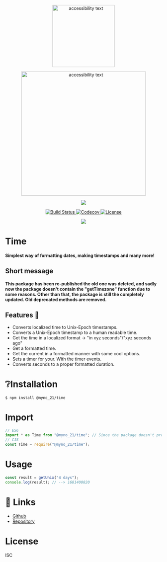 <p align="center">
  <img src="https://cdn.discordapp.com/attachments/1070412686791290910/1094605685335019693/Clock_PP-fix.gif" width="200" alt="accessibility text">
</p>
<p align="center">
  <img src="https://cdn.discordapp.com/attachments/1070412686791290910/1094642953609289889/1681053601497.png" width="400" alt="accessibility text">
</p>
<p align="center">
<a href="https://github.com/TrishCX/Pinterest-Scraper" target="_blank">
    <img src="http://forthebadge.com/images/badges/built-with-love.svg"/>
  </a>
</p>

  <p align="center">

<p align="center">
  <a href="https://github.com/TrishCX/Frix" target="_blank">
    <img src="https://img.shields.io/npm/v/@myno_21/pinterest-scraper.svg" alt="Build Status">
  </a>
  <a href="https://github.com/TrishCX/Pinterest-Scraper" target="_blank">
    <img src="https://img.shields.io/badge/License-Boost_1.0-lightblue.svg" alt="Codecov" />
  </a>
  <a href="https://github.com/TrishCX/Frix" target="_blank">
    <img src="https://img.shields.io/badge/License-ISC-blue.svg" alt="License">
  </a>
  
</p>

<p align="center">
  <a href="https://www.npmjs.com/package/@myno_21/pinterest-scraper" target="_blank">
    <img src="https://img.shields.io/npm/dt/@myno_21/pinterest-scraper.svg" />
  </a>
  
</p>

# Time

#### Simplest way of formatting dates, making timestamps and many more!

## Short message

#### This package has been re-published the old one was deleted, and sadly now the package doesn't contain the "getTimezone" function due to some reasons. Other than that, the package is still the completely updated. Old deprecated methods are removed.

## Features 📣

- Converts localized time to Unix-Epoch timestamps.
- Converts a Unix-Epoch timestamp to a human readable time.
- Get the time in a localized format -> "in xyz seconds"/"xyz seconds ago"
- Get a formatted time.
- Get the current in a formatted manner with some cool options.
- Sets a timer for your. With the timer events.
- Converts seconds to a proper formatted duration.

# ❔Installation

```
$ npm install @myno_21/time
```

# Import

```ts
// ES6
import * as Time from "@myno_21/time"; // Since the package doesn't provide you a default import. So you have to import everything.
// CJS
const Time = require("@myno_21/time");
```

# Usage

```ts
const result = getUnix("4 days");
console.log(result); // --> 1681400820
```

# 🔗 Links

- [Github](https://github.com/TrishCX)
- [Repository](https://github.com/TrishCX/Pinterest-Scraper)

# License

ISC
